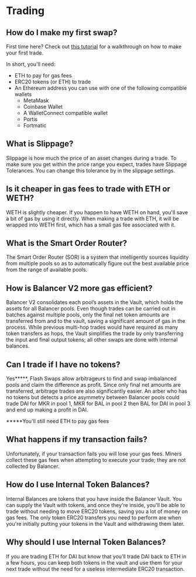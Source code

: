 # Trading

## How do I make my first swap?

First time here? Check out [this tutorial](../walkthroughs/trading.md) for a walkthrough on how to make your first trade. 

In short, you'll need:

* ETH to pay for gas fees
* ERC20 tokens \(or ETH\) to trade
* An Ethereum address you can use with one of the following compatible wallets
  * MetaMask
  * Coinbase Wallet
  * A WalletConnect compatible wallet
  * Portis
  * Fortmatic

## What is Slippage?

Slippage is how much the price of an asset changes during a trade. To make sure you get within the price range you expect, trades have Slippage Tolerances. You can change this tolerance by in the slippage settings.

## Is it cheaper in gas fees to trade with ETH or WETH?

WETH is slightly cheaper. If you happen to have WETH on hand, you'll save a bit of gas by using it directly. When making a trade with ETH, it will be wrapped into WETH first, which has a small gas fee associated with it.

## What is the Smart Order Router?

The Smart Order Router \(SOR\) is a system that intelligently sources liquidity from multiple pools so as to automatically figure out the best available price from the range of available pools.

## How is Balancer V2 more gas efficient?

Balancer V2 consolidates each pool’s assets in the Vault, which holds the assets for all Balancer pools. Even though trades can be carried out in batches against multiple pools, only the final net token amounts are transferred from and to the vault, saving a significant amount of gas in the process. While previous multi-hop trades would have required as many token transfers as hops, the Vault simplifies the trade by only transferring the input and final output tokens; all other swaps are done with internal balances.

## Can I trade if I have no tokens?

Yes**\***, Flash Swaps allow arbitrageurs to find and swap imbalanced pools and claim the difference as profit. Since only final net amounts are transferred, arbitrage trades are also significantly easier. An arber who has no tokens but detects a price asymmetry between Balancer pools could trade DAI for MKR in pool 1, MKR for BAL in pool 2 then BAL for DAI in pool 3 and end up making a profit in DAI.

**\***You'll still need ETH to pay gas fees

## What happens if my transaction fails?

Unfortunately, if your transaction fails you will lose your gas fees. Miners collect these gas fees when attempting to execute your trade; they are not collected by Balancer.

## How do I use Internal Token Balances?

Internal Balances are tokens that you have inside the Balancer Vault. You can supply the Vault with tokens, and once they're inside, you'll be able to trade without needing to move ERC20 tokens, saving you a lot of money on gas fees. The only token ERC20 transfers you need to perform are when you're initially putting your tokens in the Vault and withdrawing them later.

## Why should I use Internal Token Balances?

If you are trading ETH for DAI but know that you’ll trade DAI back to ETH in a few hours, you can keep both tokens in the vault and use them for your next trade without the need for a useless intermediate ERC20 transaction.

